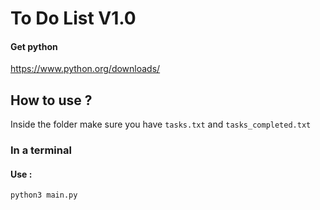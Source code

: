 
# To Do List V1.0

#### Get python


  https://www.python.org/downloads/

  ###

## How to use ?

Inside the folder make sure you have `tasks.txt` and `tasks_completed.txt`

### In a terminal

#### Use :
```
python3 main.py
```

